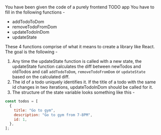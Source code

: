You have been given the code of a purely frontend TODO app
You have to fill in the following functions -

- addTodoToDom
- removeTodoFromDom
- updateTodoInDom
- updateState

These 4 functions comprise of what it means to create a library like React.
The goal is the following -

1. Any time the updateState function is called with a new state, the updateState function calculates the diff between newTodos and oldTodos and call `addTodoToDom`, `removeTodoFromDom` or `updateState` based on the calculated diff.
2. The id of a todo uniquely identifies it. If the title of a todo with the same id changes in two iterations, updateTodoInDom should be called for it.
3. The structure of the state variable looks something like this -

```js
const todos = [
  {
    title: "Go to gym",
    description: "Go to gym from 7-8PM",
    id: 1,
  },
];
```

